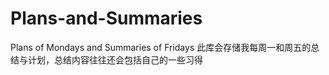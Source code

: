 # Plans-and-Summaries
Plans of Mondays and Summaries of Fridays
此库会存储我每周一和周五的总结与计划，总结内容往往还会包括自己的一些习得
